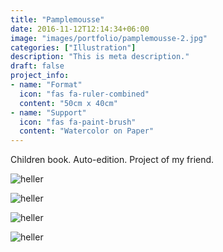 ```yaml
---
title: "Pamplemousse"
date: 2016-11-12T12:14:34+06:00
image: "images/portfolio/pamplemousse-2.jpg"
categories: ["Illustration"]
description: "This is meta description."
draft: false
project_info:
- name: "Format"
  icon: "fas fa-ruler-combined"
  content: "50cm x 40cm"
- name: "Support"
  icon: "fas fa-paint-brush"
  content: "Watercolor on Paper"
---
```


Children book. Auto-edition. Project of my friend.

![heller](/images/portfolio/pamplemousse-1.jpg)

![heller](/images/portfolio/pamplemousse-3.jpg)

![heller](/images/portfolio/pamplemousse-4.jpg)

![heller](/images/portfolio/pamplemousse-5.jpg)
